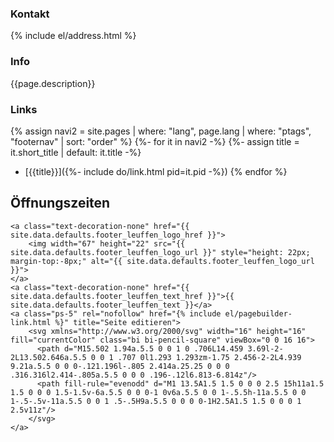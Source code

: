 
### Kontakt

{% include el/address.html %}

### Info

{{page.description}}

### Links

{% assign navi2 = site.pages | where: "lang", page.lang | where: "ptags", "footernav" | sort: "order" %}
{%- for it in navi2 -%}
{%- assign title = it.short_title | default: it.title -%}
- [{{title}}]({%- include do/link.html pid=it.pid -%})
{% endfor %}



<h2>Öffnungszeiten</h2>
<p id="minifooter">

    <a class="text-decoration-none" href="{{ site.data.defaults.footer_leuffen_logo_href }}">
        <img width="67" height="22" src="{{ site.data.defaults.footer_leuffen_logo_url }}" style="height: 22px; margin-top:-8px;" alt="{{ site.data.defaults.footer_leuffen_logo_url }}">
    </a>
    <a class="text-decoration-none" href="{{ site.data.defaults.footer_leuffen_text_href }}">{{ site.data.defaults.footer_leuffen_text }}</a>
    <a class="ps-5" rel="nofollow" href="{% include el/pagebuilder-link.html %}" title="Seite editieren">
        <svg xmlns="http://www.w3.org/2000/svg" width="16" height="16" fill="currentColor" class="bi bi-pencil-square" viewBox="0 0 16 16">
          <path d="M15.502 1.94a.5.5 0 0 1 0 .706L14.459 3.69l-2-2L13.502.646a.5.5 0 0 1 .707 0l1.293 1.293zm-1.75 2.456-2-2L4.939 9.21a.5.5 0 0 0-.121.196l-.805 2.414a.25.25 0 0 0 .316.316l2.414-.805a.5.5 0 0 0 .196-.12l6.813-6.814z"/>
          <path fill-rule="evenodd" d="M1 13.5A1.5 1.5 0 0 0 2.5 15h11a1.5 1.5 0 0 0 1.5-1.5v-6a.5.5 0 0 0-1 0v6a.5.5 0 0 1-.5.5h-11a.5.5 0 0 1-.5-.5v-11a.5.5 0 0 1 .5-.5H9a.5.5 0 0 0 0-1H2.5A1.5 1.5 0 0 0 1 2.5v11z"/>
        </svg>
    </a>
</p>
